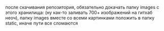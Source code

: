 после скачивания репозитория, обязательно докачать папку images с этого хранилища:
(ну как-то заливать 700+ изображений на гитхаб неоч), папку images вместе со всеми картинками положить в папку static, иначе пути все сломаются
